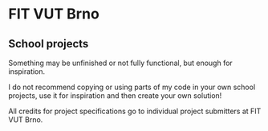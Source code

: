 # FIT VUT Brno
## School projects 
Something may be unfinished or not fully functional, but enough for inspiration.

I do not recommend copying or using parts of my code in your own school projects, use it for inspiration and then create your own solution!

All credits for project specifications go to individual project submitters at FIT VUT Brno.
